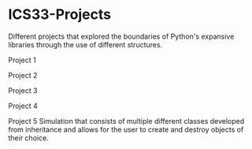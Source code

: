 # ICS33-Projects
Different projects that explored the boundaries of Python's expansive libraries through the use of different structures.

Project 1

Project 2

Project 3

Project 4


Project 5
Simulation that consists of multiple different classes developed from inheritance and allows for the user to create and destroy objects of their choice. 
